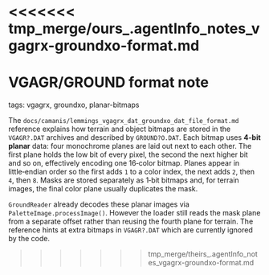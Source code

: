 <<<<<<< tmp_merge/ours_.agentInfo_notes_vgagrx-groundxo-format.md
=======
# VGAGR/GROUND format note

tags: vgagrx, groundxo, planar-bitmaps

The `docs/camanis/lemmings_vgagrx_dat_groundxo_dat_file_format.md` reference explains how terrain and object
bitmaps are stored in the `VGAGR?.DAT` archives and described by
`GROUND?O.DAT`.  Each bitmap uses **4-bit planar** data: four monochrome planes
are laid out next to each other.  The first plane holds the low bit of every
pixel, the second the next higher bit and so on, effectively encoding one
16‑color bitmap.  Planes appear in little‑endian order so the first adds `1` to
a color index, the next adds `2`, then `4`, then `8`.  Masks are stored
separately as 1‑bit bitmaps and, for terrain images, the final color plane
usually duplicates the mask.

`GroundReader` already decodes these planar images via `PaletteImage.processImage()`.
However the loader still reads the mask plane from a separate offset rather than
reusing the fourth plane for terrain.  The reference hints at extra bitmaps in
`VGAGR?.DAT` which are currently ignored by the code.
>>>>>>> tmp_merge/theirs_.agentInfo_notes_vgagrx-groundxo-format.md
